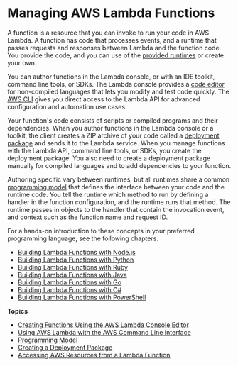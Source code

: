 # Managing AWS Lambda Functions<a name="lambda-introduction-function"></a>

A function is a resource that you can invoke to run your code in AWS Lambda\. A function has code that processes events, and a runtime that passes requests and responses between Lambda and the function code\. You provide the code, and you can use of the [provided runtimes](lambda-runtimes.md) or create your own\.

You can author functions in the Lambda console, or with an IDE toolkit, command line tools, or SDKs\. The Lambda console provides a [code editor](code-editor.md) for non\-compiled languages that lets you modify and test code quickly\. The [AWS CLI](with-userapp.md) gives you direct access to the Lambda API for advanced configuration and automation use cases\.

Your function's code consists of scripts or compiled programs and their dependencies\. When you author functions in the Lambda console or a toolkit, the client creates a ZIP archive of your code called a [deployment package](deployment-package-v2.md) and sends it to the Lambda service\. When you manage functions with the Lambda API, command line tools, or SDKs, you create the deployment package\. You also need to create a deployment package manually for compiled languages and to add dependencies to your function\.

Authoring specific vary between runtimes, but all runtimes share a common [programming model](programming-model-v2.md) that defines the interface between your code and the runtime code\. You tell the runtime which method to run by defining a handler in the function configuration, and the runtime runs that method\. The runtime passes in objects to the handler that contain the invocation event, and context such as the function name and request ID\.

For a hands\-on introduction to these concepts in your preferred programming language, see the following chapters\.
+ [Building Lambda Functions with Node\.js](programming-model.md)
+ [Building Lambda Functions with Python](python-programming-model.md)
+ [Building Lambda Functions with Ruby](lambda-ruby.md)
+ [Building Lambda Functions with Java](java-programming-model.md)
+ [Building Lambda Functions with Go](go-programming-model.md)
+ [Building Lambda Functions with C\#](dotnet-programming-model.md)
+ [Building Lambda Functions with PowerShell](powershell-programming-model.md)

**Topics**
+ [Creating Functions Using the AWS Lambda Console Editor](code-editor.md)
+ [Using AWS Lambda with the AWS Command Line Interface](with-userapp.md)
+ [Programming Model](programming-model-v2.md)
+ [Creating a Deployment Package](deployment-package-v2.md)
+ [Accessing AWS Resources from a Lambda Function](accessing-resources.md)